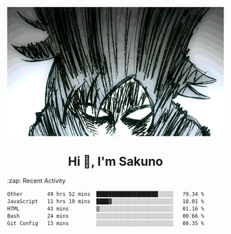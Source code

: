 <body>
<h1 align="center"></h1>
<br>
<div align="center">
<img width="auto" height="300" src="Img/mobFreakoutLonger.gif"/>
</div>
</div>
<h1 align="center">Hi 👋, I'm Sakuno</h1>
:zap: Recent Activity

<!--START_SECTION:waka-->

```txt
Other        49 hrs 52 mins  ████████████████████░░░░░   79.34 %
JavaScript   11 hrs 19 mins  ████▓░░░░░░░░░░░░░░░░░░░░   18.01 %
HTML         43 mins         ▒░░░░░░░░░░░░░░░░░░░░░░░░   01.16 %
Bash         24 mins         ░░░░░░░░░░░░░░░░░░░░░░░░░   00.66 %
Git Config   13 mins         ░░░░░░░░░░░░░░░░░░░░░░░░░   00.35 %
```

<!--END_SECTION:waka-->
